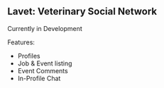 

## Lavet: Veterinary Social Network

Currently in Development

Features:
- Profiles
- Job & Event listing
- Event Comments
- In-Profile Chat

